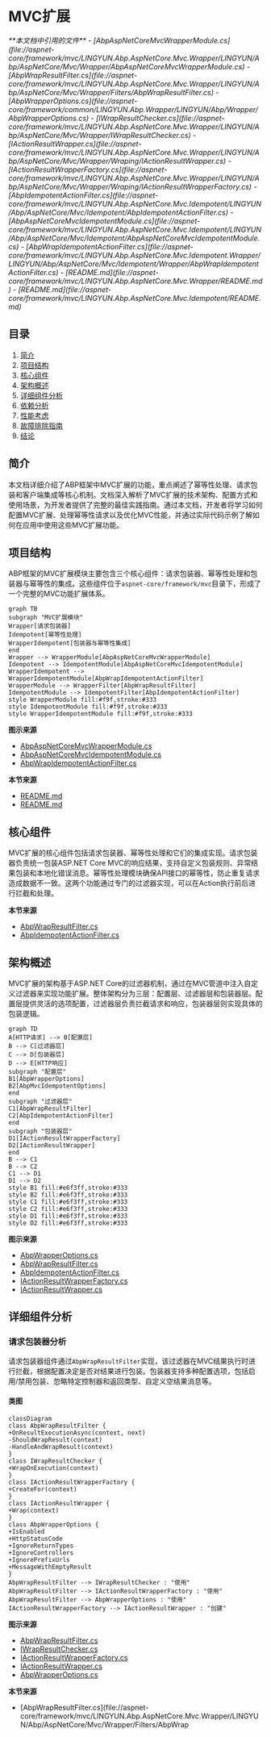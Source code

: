 
# MVC扩展

<cite>
**本文档中引用的文件**   
- [AbpAspNetCoreMvcWrapperModule.cs](file://aspnet-core/framework/mvc/LINGYUN.Abp.AspNetCore.Mvc.Wrapper/LINGYUN/Abp/AspNetCore/Mvc/Wrapper/AbpAspNetCoreMvcWrapperModule.cs)
- [AbpWrapResultFilter.cs](file://aspnet-core/framework/mvc/LINGYUN.Abp.AspNetCore.Mvc.Wrapper/LINGYUN/Abp/AspNetCore/Mvc/Wrapper/Filters/AbpWrapResultFilter.cs)
- [AbpWrapperOptions.cs](file://aspnet-core/framework/common/LINGYUN.Abp.Wrapper/LINGYUN/Abp/Wrapper/AbpWrapperOptions.cs)
- [IWrapResultChecker.cs](file://aspnet-core/framework/mvc/LINGYUN.Abp.AspNetCore.Mvc.Wrapper/LINGYUN/Abp/AspNetCore/Mvc/Wrapper/IWrapResultChecker.cs)
- [IActionResultWrapper.cs](file://aspnet-core/framework/mvc/LINGYUN.Abp.AspNetCore.Mvc.Wrapper/LINGYUN/Abp/AspNetCore/Mvc/Wrapper/Wraping/IActionResultWrapper.cs)
- [IActionResultWrapperFactory.cs](file://aspnet-core/framework/mvc/LINGYUN.Abp.AspNetCore.Mvc.Wrapper/LINGYUN/Abp/AspNetCore/Mvc/Wrapper/Wraping/IActionResultWrapperFactory.cs)
- [AbpIdempotentActionFilter.cs](file://aspnet-core/framework/mvc/LINGYUN.Abp.AspNetCore.Mvc.Idempotent/LINGYUN/Abp/AspNetCore/Mvc/Idempotent/AbpIdempotentActionFilter.cs)
- [AbpAspNetCoreMvcIdempotentModule.cs](file://aspnet-core/framework/mvc/LINGYUN.Abp.AspNetCore.Mvc.Idempotent/LINGYUN/Abp/AspNetCore/Mvc/Idempotent/AbpAspNetCoreMvcIdempotentModule.cs)
- [AbpWrapIdempotentActionFilter.cs](file://aspnet-core/framework/mvc/LINGYUN.Abp.AspNetCore.Mvc.Idempotent.Wrapper/LINGYUN/Abp/AspNetCore/Mvc/Idempotent/Wrapper/AbpWrapIdempotentActionFilter.cs)
- [README.md](file://aspnet-core/framework/mvc/LINGYUN.Abp.AspNetCore.Mvc.Wrapper/README.md)
- [README.md](file://aspnet-core/framework/mvc/LINGYUN.Abp.AspNetCore.Mvc.Idempotent/README.md)
</cite>

## 目录
1. [简介](#简介)
2. [项目结构](#项目结构)
3. [核心组件](#核心组件)
4. [架构概述](#架构概述)
5. [详细组件分析](#详细组件分析)
6. [依赖分析](#依赖分析)
7. [性能考虑](#性能考虑)
8. [故障排除指南](#故障排除指南)
9. [结论](#结论)

## 简介
本文档详细介绍了ABP框架中MVC扩展的功能，重点阐述了幂等性处理、请求包装和客户端集成等核心机制。文档深入解析了MVC扩展的技术架构、配置方式和使用场景，为开发者提供了完整的最佳实践指南。通过本文档，开发者将学习如何配置MVC扩展、处理幂等性请求以及优化MVC性能，并通过实际代码示例了解如何在应用中使用这些MVC扩展功能。

## 项目结构
ABP框架的MVC扩展模块主要包含三个核心组件：请求包装器、幂等性处理和包装器与幂等性的集成。这些组件位于`aspnet-core/framework/mvc`目录下，形成了一个完整的MVC功能扩展体系。

```mermaid
graph TB
subgraph "MVC扩展模块"
Wrapper[请求包装器]
Idempotent[幂等性处理]
WrapperIdempotent[包装器与幂等性集成]
end
Wrapper --> WrapperModule[AbpAspNetCoreMvcWrapperModule]
Idempotent --> IdempotentModule[AbpAspNetCoreMvcIdempotentModule]
WrapperIdempotent --> WrapperIdempotentModule[AbpWrapIdempotentActionFilter]
WrapperModule --> WrapperFilter[AbpWrapResultFilter]
IdempotentModule --> IdempotentFilter[AbpIdempotentActionFilter]
style WrapperModule fill:#f9f,stroke:#333
style IdempotentModule fill:#f9f,stroke:#333
style WrapperIdempotentModule fill:#f9f,stroke:#333
```

**图示来源**
- [AbpAspNetCoreMvcWrapperModule.cs](file://aspnet-core/framework/mvc/LINGYUN.Abp.AspNetCore.Mvc.Wrapper/LINGYUN/Abp/AspNetCore/Mvc/Wrapper/AbpAspNetCoreMvcWrapperModule.cs)
- [AbpAspNetCoreMvcIdempotentModule.cs](file://aspnet-core/framework/mvc/LINGYUN.Abp.AspNetCore.Mvc.Idempotent/LINGYUN/Abp/AspNetCore/Mvc/Idempotent/AbpAspNetCoreMvcIdempotentModule.cs)
- [AbpWrapIdempotentActionFilter.cs](file://aspnet-core/framework/mvc/LINGYUN.Abp.AspNetCore.Mvc.Idempotent.Wrapper/LINGYUN/Abp/AspNetCore/Mvc/Idempotent/Wrapper/AbpWrapIdempotentActionFilter.cs)

**本节来源**
- [README.md](file://aspnet-core/framework/mvc/LINGYUN.Abp.AspNetCore.Mvc.Wrapper/README.md)
- [README.md](file://aspnet-core/framework/mvc/LINGYUN.Abp.AspNetCore.Mvc.Idempotent/README.md)

## 核心组件
MVC扩展的核心组件包括请求包装器、幂等性处理和它们的集成实现。请求包装器负责统一包装ASP.NET Core MVC的响应结果，支持自定义包装规则、异常结果包装和本地化错误消息。幂等性处理模块确保API接口的幂等性，防止重复请求造成数据不一致。这两个功能通过专门的过滤器实现，可以在Action执行前后进行拦截和处理。

**本节来源**
- [AbpWrapResultFilter.cs](file://aspnet-core/framework/mvc/LINGYUN.Abp.AspNetCore.Mvc.Wrapper/LINGYUN/Abp/AspNetCore/Mvc/Wrapper/Filters/AbpWrapResultFilter.cs)
- [AbpIdempotentActionFilter.cs](file://aspnet-core/framework/mvc/LINGYUN.Abp.AspNetCore.Mvc.Idempotent/LINGYUN/Abp/AspNetCore/Mvc/Idempotent/AbpIdempotentActionFilter.cs)

## 架构概述
MVC扩展的架构基于ASP.NET Core的过滤器机制，通过在MVC管道中注入自定义过滤器来实现功能扩展。整体架构分为三层：配置层、过滤器层和包装器层。配置层提供灵活的选项配置，过滤器层负责拦截请求和响应，包装器层则实现具体的包装逻辑。

```mermaid
graph TD
A[HTTP请求] --> B[配置层]
B --> C[过滤器层]
C --> D[包装器层]
D --> E[HTTP响应]
subgraph "配置层"
B1[AbpWrapperOptions]
B2[AbpMvcIdempotentOptions]
end
subgraph "过滤器层"
C1[AbpWrapResultFilter]
C2[AbpIdempotentActionFilter]
end
subgraph "包装器层"
D1[IActionResultWrapperFactory]
D2[IActionResultWrapper]
end
B --> C1
B --> C2
C1 --> D1
D1 --> D2
style B1 fill:#e6f3ff,stroke:#333
style B2 fill:#e6f3ff,stroke:#333
style C1 fill:#e6f3ff,stroke:#333
style C2 fill:#e6f3ff,stroke:#333
style D1 fill:#e6f3ff,stroke:#333
style D2 fill:#e6f3ff,stroke:#333
```

**图示来源**
- [AbpWrapperOptions.cs](file://aspnet-core/framework/common/LINGYUN.Abp.Wrapper/LINGYUN/Abp/Wrapper/AbpWrapperOptions.cs)
- [AbpWrapResultFilter.cs](file://aspnet-core/framework/mvc/LINGYUN.Abp.AspNetCore.Mvc.Wrapper/LINGYUN/Abp/AspNetCore/Mvc/Wrapper/Filters/AbpWrapResultFilter.cs)
- [AbpIdempotentActionFilter.cs](file://aspnet-core/framework/mvc/LINGYUN.Abp.AspNetCore.Mvc.Idempotent/LINGYUN/Abp/AspNetCore/Mvc/Idempotent/AbpIdempotentActionFilter.cs)
- [IActionResultWrapperFactory.cs](file://aspnet-core/framework/mvc/LINGYUN.Abp.AspNetCore.Mvc.Wrapper/LINGYUN/Abp/AspNetCore/Mvc/Wrapper/Wraping/IActionResultWrapperFactory.cs)
- [IActionResultWrapper.cs](file://aspnet-core/framework/mvc/LINGYUN.Abp.AspNetCore.Mvc.Wrapper/LINGYUN/Abp/AspNetCore/Mvc/Wrapper/Wraping/IActionResultWrapper.cs)

## 详细组件分析

### 请求包装器分析
请求包装器组件通过`AbpWrapResultFilter`实现，该过滤器在MVC结果执行时进行拦截，根据配置决定是否对结果进行包装。包装器支持多种配置选项，包括启用/禁用包装、忽略特定控制器和返回类型、自定义空结果消息等。

#### 类图
```mermaid
classDiagram
class AbpWrapResultFilter {
+OnResultExecutionAsync(context, next)
-ShouldWrapResult(context)
-HandleAndWrapResult(context)
}
class IWrapResultChecker {
+WrapOnExecution(context)
}
class IActionResultWrapperFactory {
+CreateFor(context)
}
class IActionResultWrapper {
+Wrap(context)
}
class AbpWrapperOptions {
+IsEnabled
+HttpStatusCode
+IgnoreReturnTypes
+IgnoreControllers
+IgnorePrefixUrls
+MessageWithEmptyResult
}
AbpWrapResultFilter --> IWrapResultChecker : "使用"
AbpWrapResultFilter --> IActionResultWrapperFactory : "使用"
AbpWrapResultFilter --> AbpWrapperOptions : "使用"
IActionResultWrapperFactory --> IActionResultWrapper : "创建"
```

**图示来源**
- [AbpWrapResultFilter.cs](file://aspnet-core/framework/mvc/LINGYUN.Abp.AspNetCore.Mvc.Wrapper/LINGYUN/Abp/AspNetCore/Mvc/Wrapper/Filters/AbpWrapResultFilter.cs)
- [IWrapResultChecker.cs](file://aspnet-core/framework/mvc/LINGYUN.Abp.AspNetCore.Mvc.Wrapper/LINGYUN/Abp/AspNetCore/Mvc/Wrapper/IWrapResultChecker.cs)
- [IActionResultWrapperFactory.cs](file://aspnet-core/framework/mvc/LINGYUN.Abp.AspNetCore.Mvc.Wrapper/LINGYUN/Abp/AspNetCore/Mvc/Wrapper/Wraping/IActionResultWrapperFactory.cs)
- [IActionResultWrapper.cs](file://aspnet-core/framework/mvc/LINGYUN.Abp.AspNetCore.Mvc.Wrapper/LINGYUN/Abp/AspNetCore/Mvc/Wrapper/Wraping/IActionResultWrapper.cs)
- [AbpWrapperOptions.cs](file://aspnet-core/framework/common/LINGYUN.Abp.Wrapper/LINGYUN/Abp/Wrapper/AbpWrapperOptions.cs)

**本节来源**
- [AbpWrapResultFilter.cs](file://aspnet-core/framework/mvc/LINGYUN.Abp.AspNetCore.Mvc.Wrapper/LINGYUN/Abp/AspNetCore/Mvc/Wrapper/Filters/AbpWrap